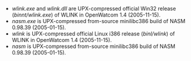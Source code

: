 * *wlink.exe* and *wlink.dll* are UPX-compressed official Win32 release (*binnt/wlink.exe*) of WLINK in OpenWatcom 1.4 (2005-11-15).
* *nasm.exe* is UPX-compressed from-source minilibc386 build of NASM 0.98.39 (2005-01-15).
* *wlink* is UPX-compressed official Linux i386 release (*binl/wlink*) of WLINK in OpenWatcom 1.4 (2005-11-15).
* *nasm* is UPX-compressed from-source minilibc386 build of NASM 0.98.39 (2005-01-15).
